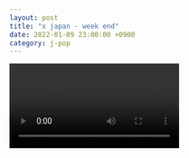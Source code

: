 ```yaml
---
layout: post
title: "x japan - week end"
date: 2022-01-09 23:00:00 +0900
category: j-pop
---
```


<div class="video-container">
    <video id="player" class="video-js vjs-default-skin vjs-big-play-centered" data-json="/public/json/j-pop/x japan - week end.json"></video>
</div>

```
```